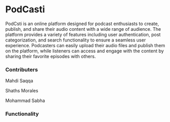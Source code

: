 # PodCasti

PodCsti  is an online platform designed for podcast enthusiasts to create, publish,
and share their audio content with a wide range of audience. The platform provides a
variety of features including user authentication, post categorization, and search
functionality to ensure a seamless user experience. Podcasters can easily upload their
audio files and publish them on the platform, while listeners can access and engage
with the content by sharing their favorite episodes with others.

### Contributers

Mahdi Saqqa

Shaths Morales

Mohammad Sabha

### Functionality

